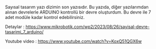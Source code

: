 Sayısal tasarım yazı dizimin son yazısıdır. 
Bu yazıda, diğer yazılarımdan alınan devrelerle ARDUINO kontrollü bir devre oluşturdum. 
Bu devre ile 7 adet modüle kadar kontrol edebilirsiniz. 

Detaylar : https://www.mikrobotik.com/wp2/2023/08/26/sayisal-devre-tasarimi_7_arduino/

Youtube video : https://www.youtube.com/watch?v=KoxQ51QGX6w



